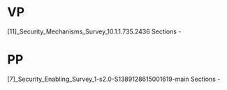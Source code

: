 # VP
[11]_Security_Mechanisms_Survey_10.1.1.735.2436 
Sections - 

# PP
[7]_Security_Enabling_Survey_1-s2.0-S1389128615001619-main
Sections -
